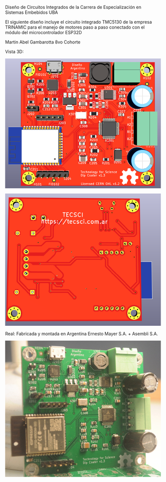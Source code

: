 Diseño de Circuitos Integrados de la Carrera de Especialización en Sistemas Embebidos UBA

El siguiente diseño incluye el circuito integrado TMC5130 de la empresa TRINAMIC para el manejo de motores paso a paso
conectado con el módulo del microcontrolador ESP32D

Martin Abel Gambarotta
8vo Cohorte

Vista 3D:

![Alt text](tecsci_dip/tecsci_dip/tecsci_dip.png)

![alt text](tecsci_dip/tecsci_dip/tecsci_dip_b.png)

Real: Fabricada y montada en Argentina Ernesto Mayer S.A. +  Asembli S.A.

![alt text](tecsci_dip/tecsci_dip/tecsci_dip_c.jpeg)
